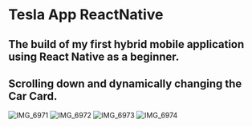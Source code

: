 # Tesla App ReactNative

The build of my first hybrid mobile application using React Native as a beginner.
----------------------------------------------------------------------------------
Scrolling down and dynamically changing the Car Card.
----------------------------------------------------------------------------------
![IMG_6971](https://user-images.githubusercontent.com/16020290/177468835-86b6adfe-aa29-4b6f-82f7-b9b25d8a515e.jpg)
![IMG_6972](https://user-images.githubusercontent.com/16020290/177468840-32b5e052-f9fc-479c-913d-7660f7498a98.jpg)
![IMG_6973](https://user-images.githubusercontent.com/16020290/177468844-73dcce17-fcf8-4ed9-91c1-e5a701d30690.jpg)
![IMG_6974](https://user-images.githubusercontent.com/16020290/177468846-8bb56a27-8a7c-45ce-b5d0-4e38a0ab575f.jpg)
